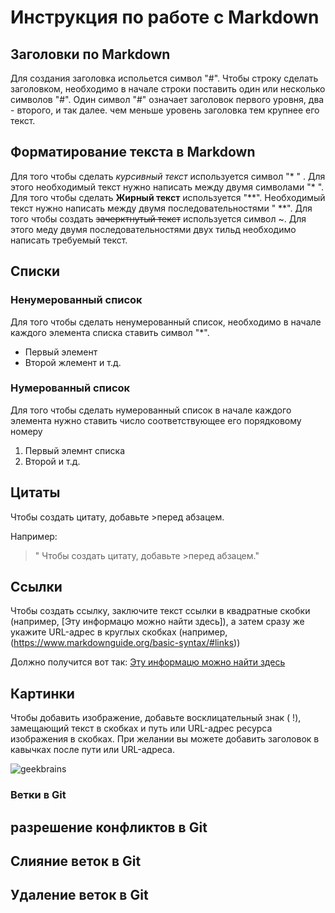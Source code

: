 # Инструкция по работе с Markdown

## Заголовки по Markdown 
Для создания заголовка испольется символ "#". Чтобы строку сделать заголовком, необходимо в начале строки поставить один или несколько символов "#". Один символ "#" означает заголовок первого уровня, два - второго, и так далее. чем меньше уровень заголовка тем крупнее его текст.

## Форматирование текста в Markdown
Для того чтобы сделать *курсивный текст* используется символ "* " . Для этого необходимый текст нужно написать между двумя символами "* ". Для того чтобы сделать **Жирный текст** используется "**". Необходимый текст нужно написать между двумя последовательностями " **". Для того чтобы создать ~~зачерктнутый текст~~ используется символ ~. Для этого меду двумя последовательностями двух тильд необходимо написать требуемый текст.
## Списки
### Ненумерованный список
Для того чтобы сделать ненумерованный список, необходимо в начале каждого элемента списка ставить символ "*".
* Первый элемент
* Второй жлемент и т.д.
### Нумерованный список
Для того чтобы сделать нумерованный список в начале каждого элемента нужно ставить число соответствующее его порядковому номеру
1. Первый элемнт списка
2. Второй и т.д.
## Цитаты
Чтобы создать цитату, добавьте >перед абзацем.

Например:

> " Чтобы создать цитату, добавьте >перед абзацем."

## Ссылки 
Чтобы создать ссылку, заключите текст ссылки в квадратные скобки (например, [Эту информацю можно найти здесь]), а затем сразу же укажите URL-адрес в круглых скобках (например, (https://www.markdownguide.org/basic-syntax/#links))

Должно получится вот так: [Эту информацю можно найти здесь](https://www.markdownguide.org/basic-syntax/#links)

## Картинки
Чтобы добавить изображение, добавьте восклицательный знак ( !), замещающий текст в скобках и путь или URL-адрес ресурса изображения в скобках. При желании вы можете добавить заголовок в кавычках после пути или URL-адреса.

![geekbrains](https://yandex.ru/images/search?text=geekbrains&from=tabbar&pos=1&img_url=http%3A%2F%2Fbegeton.com%2Ffiles%2Fusers-companies%2F120%2F4%2F5%2Fr62PQbTN1BxEEmQmDpkwP4qeYFDVKv5o.jpeg&rpt=simage&lr=4)

### Ветки в Git

## разрешение конфликтов в Git

## Слияние веток в Git

## Удаление веток в Git




